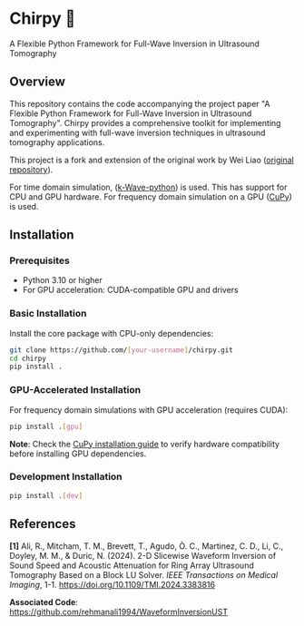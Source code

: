 # Chirpy 🦜

A Flexible Python Framework for Full-Wave Inversion in Ultrasound Tomography

## Overview

This repository contains the code accompanying the project paper "A Flexible Python Framework for Full-Wave Inversion in Ultrasound Tomography". Chirpy provides a comprehensive toolkit for implementing and experimenting with full-wave inversion techniques in ultrasound tomography applications.

This project is a fork and extension of the original work by Wei Liao ([original repository](https://github.com/weiliao001211/PHAS0077-Research-Project)). 

For time domain simulation, ([k-Wave-python](https://github.com/waltsims/k-wave-python)) is used. This has support for CPU and GPU hardware. For frequency domain simulation on a GPU ([CuPy](https://cupy.dev/)) is used. 


## Installation

### Prerequisites

- Python 3.10 or higher
- For GPU acceleration: CUDA-compatible GPU and drivers

### Basic Installation

Install the core package with CPU-only dependencies:

```bash
git clone https://github.com/[your-username]/chirpy.git
cd chirpy
pip install .
```

### GPU-Accelerated Installation

For frequency domain simulations with GPU acceleration (requires CUDA):

```bash
pip install .[gpu]
```

**Note**: Check the [CuPy installation guide](https://docs.cupy.dev/en/stable/install.html) to verify hardware compatibility before installing GPU dependencies.

### Development Installation

```bash
pip install .[dev]
```

## References

**[1]** Ali, R., Mitcham, T. M., Brevett, T., Agudo, Ò. C., Martinez, C. D., Li, C., Doyley, M. M., & Duric, N. (2024). 2-D Slicewise Waveform Inversion of Sound Speed and Acoustic Attenuation for Ring Array Ultrasound Tomography Based on a Block LU Solver. *IEEE Transactions on Medical Imaging*, 1-1. https://doi.org/10.1109/TMI.2024.3383816

**Associated Code**: https://github.com/rehmanali1994/WaveformInversionUST

